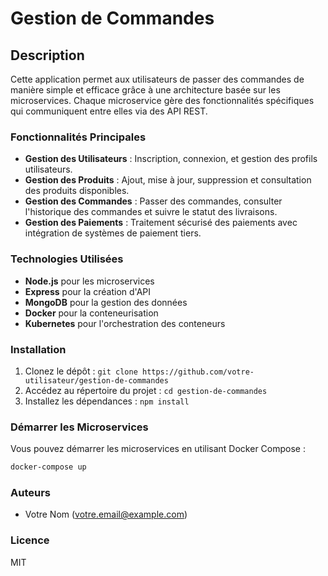 # Gestion de Commandes

## Description
Cette application permet aux utilisateurs de passer des commandes de manière simple et efficace grâce à une architecture basée sur les microservices. Chaque microservice gère des fonctionnalités spécifiques qui communiquent entre elles via des API REST.

### Fonctionnalités Principales
- **Gestion des Utilisateurs** : Inscription, connexion, et gestion des profils utilisateurs.
- **Gestion des Produits** : Ajout, mise à jour, suppression et consultation des produits disponibles.
- **Gestion des Commandes** : Passer des commandes, consulter l'historique des commandes et suivre le statut des livraisons.
- **Gestion des Paiements** : Traitement sécurisé des paiements avec intégration de systèmes de paiement tiers.

### Technologies Utilisées
- **Node.js** pour les microservices
- **Express** pour la création d'API
- **MongoDB** pour la gestion des données
- **Docker** pour la conteneurisation
- **Kubernetes** pour l'orchestration des conteneurs

### Installation
1. Clonez le dépôt : `git clone https://github.com/votre-utilisateur/gestion-de-commandes`
2. Accédez au répertoire du projet : `cd gestion-de-commandes`
3. Installez les dépendances : `npm install`

### Démarrer les Microservices
Vous pouvez démarrer les microservices en utilisant Docker Compose :
```bash
docker-compose up
```

### Auteurs
- Votre Nom (votre.email@example.com)

### Licence
MIT